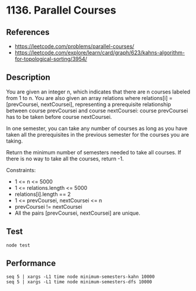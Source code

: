 # 1136. Parallel Courses

## References

- https://leetcode.com/problems/parallel-courses/
- https://leetcode.com/explore/learn/card/graph/623/kahns-algorithm-for-topological-sorting/3954/

## Description

You are given an integer n, which indicates that there are n courses labeled from 1 to n. You are also given an array relations where relations[i] = [prevCoursei, nextCoursei], representing a prerequisite relationship between course prevCoursei and course nextCoursei: course prevCoursei has to be taken before course nextCoursei.

In one semester, you can take any number of courses as long as you have taken all the prerequisites in the previous semester for the courses you are taking.

Return the minimum number of semesters needed to take all courses. If there is no way to take all the courses, return -1.

Constraints:

- 1 <= n <= 5000
- 1 <= relations.length <= 5000
- relations[i].length == 2
- 1 <= prevCoursei, nextCoursei <= n
- prevCoursei != nextCoursei
- All the pairs [prevCoursei, nextCoursei] are unique.

## Test
```
node test
```

## Performance
```
seq 5 | xargs -L1 time node minimum-semesters-kahn 10000
seq 5 | xargs -L1 time node minimum-semesters-dfs 10000
```
